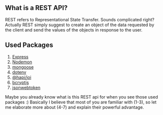 ## What is a REST API?
REST refers to Representational State Transfer. Sounds complicated right? Actually REST simply suggest to create an object of the data requested by the client and send the values of the objects in response to the user. 

## Used Packages
1. [Express](https://expressjs.com/)
2. [Nodemon](https://nodejs.org/en/)
3. [mongoose](https://www.mongodb.com/)
4. [dotenv](https://github.com/motdotla/dotenv)
5. [@hapi/joi](https://www.npmjs.com/package/@hapi/joi)
6. [bcryptjs](https://www.npmjs.com/package/bcrypt)
7. [jsonwebtoken](https://www.npmjs.com/package/jsonwebtoken)

Maybe you already know what is this REST api for when you see those used packages :) 
Basically I believe that most of you are familiar with (1-3), so let me elaborate more about (4-7) and explain their powerful advantage. 
